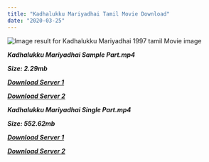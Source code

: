 ```yaml
---
title: "Kadhalukku Mariyadhai Tamil Movie Download"
date: "2020-03-25"
---
```


![Image result for Kadhalukku Mariyadhai 1997 tamil Movie image](https://lh6.googleusercontent.com/ybjU8rWQlz-orP6BHZa1-VRaPma_DgkLtEEBkGKKOkM91_2ZW7388d5gILe99VNb_fKI0aKl05fqqhnEyeP6ouXBOLqdT_A_uwdOl2E-Ashzar_X66yfrHrwCdbdYcYDYg=s412)

**_Kadhalukku Mariyadhai Sample Part.mp4_**

**_Size: 2.29mb_**

**_[Download Server 1](http://b6.wetransfer.vip/files/{6f622526c29ee360cda5b2e87a916054ceacd5b4cb5e41dd1b031440e2d63f02}20Actor{6f622526c29ee360cda5b2e87a916054ceacd5b4cb5e41dd1b031440e2d63f02}20Hits{6f622526c29ee360cda5b2e87a916054ceacd5b4cb5e41dd1b031440e2d63f02}20Collection/Vijay{6f622526c29ee360cda5b2e87a916054ceacd5b4cb5e41dd1b031440e2d63f02}20{6f622526c29ee360cda5b2e87a916054ceacd5b4cb5e41dd1b031440e2d63f02}20Movies{6f622526c29ee360cda5b2e87a916054ceacd5b4cb5e41dd1b031440e2d63f02}20Collection/Kadhalukku{6f622526c29ee360cda5b2e87a916054ceacd5b4cb5e41dd1b031440e2d63f02}20Mariyadhai{6f622526c29ee360cda5b2e87a916054ceacd5b4cb5e41dd1b031440e2d63f02}20(1997)/Kadhalukku{6f622526c29ee360cda5b2e87a916054ceacd5b4cb5e41dd1b031440e2d63f02}20Mariyadhai{6f622526c29ee360cda5b2e87a916054ceacd5b4cb5e41dd1b031440e2d63f02}20Mp4{6f622526c29ee360cda5b2e87a916054ceacd5b4cb5e41dd1b031440e2d63f02}20HD/Kadhalukku{6f622526c29ee360cda5b2e87a916054ceacd5b4cb5e41dd1b031440e2d63f02}20Mariyadhai{6f622526c29ee360cda5b2e87a916054ceacd5b4cb5e41dd1b031440e2d63f02}20HD{6f622526c29ee360cda5b2e87a916054ceacd5b4cb5e41dd1b031440e2d63f02}20Sample.mp4)_**

**_[Download Server 2](http://b6.wetransfer.vip/files/{6f622526c29ee360cda5b2e87a916054ceacd5b4cb5e41dd1b031440e2d63f02}20Actor{6f622526c29ee360cda5b2e87a916054ceacd5b4cb5e41dd1b031440e2d63f02}20Hits{6f622526c29ee360cda5b2e87a916054ceacd5b4cb5e41dd1b031440e2d63f02}20Collection/Vijay{6f622526c29ee360cda5b2e87a916054ceacd5b4cb5e41dd1b031440e2d63f02}20{6f622526c29ee360cda5b2e87a916054ceacd5b4cb5e41dd1b031440e2d63f02}20Movies{6f622526c29ee360cda5b2e87a916054ceacd5b4cb5e41dd1b031440e2d63f02}20Collection/Kadhalukku{6f622526c29ee360cda5b2e87a916054ceacd5b4cb5e41dd1b031440e2d63f02}20Mariyadhai{6f622526c29ee360cda5b2e87a916054ceacd5b4cb5e41dd1b031440e2d63f02}20(1997)/Kadhalukku{6f622526c29ee360cda5b2e87a916054ceacd5b4cb5e41dd1b031440e2d63f02}20Mariyadhai{6f622526c29ee360cda5b2e87a916054ceacd5b4cb5e41dd1b031440e2d63f02}20Mp4{6f622526c29ee360cda5b2e87a916054ceacd5b4cb5e41dd1b031440e2d63f02}20HD/Kadhalukku{6f622526c29ee360cda5b2e87a916054ceacd5b4cb5e41dd1b031440e2d63f02}20Mariyadhai{6f622526c29ee360cda5b2e87a916054ceacd5b4cb5e41dd1b031440e2d63f02}20HD{6f622526c29ee360cda5b2e87a916054ceacd5b4cb5e41dd1b031440e2d63f02}20Sample.mp4)_**

**_Kadhalukku Mariyadhai Single Part.mp4_**

**_Size: 552.62mb_**

**_[Download Server 1](http://b6.wetransfer.vip/files/{6f622526c29ee360cda5b2e87a916054ceacd5b4cb5e41dd1b031440e2d63f02}20Actor{6f622526c29ee360cda5b2e87a916054ceacd5b4cb5e41dd1b031440e2d63f02}20Hits{6f622526c29ee360cda5b2e87a916054ceacd5b4cb5e41dd1b031440e2d63f02}20Collection/Vijay{6f622526c29ee360cda5b2e87a916054ceacd5b4cb5e41dd1b031440e2d63f02}20{6f622526c29ee360cda5b2e87a916054ceacd5b4cb5e41dd1b031440e2d63f02}20Movies{6f622526c29ee360cda5b2e87a916054ceacd5b4cb5e41dd1b031440e2d63f02}20Collection/Kadhalukku{6f622526c29ee360cda5b2e87a916054ceacd5b4cb5e41dd1b031440e2d63f02}20Mariyadhai{6f622526c29ee360cda5b2e87a916054ceacd5b4cb5e41dd1b031440e2d63f02}20(1997)/Kadhalukku{6f622526c29ee360cda5b2e87a916054ceacd5b4cb5e41dd1b031440e2d63f02}20Mariyadhai{6f622526c29ee360cda5b2e87a916054ceacd5b4cb5e41dd1b031440e2d63f02}20Mp4{6f622526c29ee360cda5b2e87a916054ceacd5b4cb5e41dd1b031440e2d63f02}20HD/Kadhalukku{6f622526c29ee360cda5b2e87a916054ceacd5b4cb5e41dd1b031440e2d63f02}20Mariyadhai{6f622526c29ee360cda5b2e87a916054ceacd5b4cb5e41dd1b031440e2d63f02}20HD.mp4)_**

**_[Download Server 2](http://b6.wetransfer.vip/files/{6f622526c29ee360cda5b2e87a916054ceacd5b4cb5e41dd1b031440e2d63f02}20Actor{6f622526c29ee360cda5b2e87a916054ceacd5b4cb5e41dd1b031440e2d63f02}20Hits{6f622526c29ee360cda5b2e87a916054ceacd5b4cb5e41dd1b031440e2d63f02}20Collection/Vijay{6f622526c29ee360cda5b2e87a916054ceacd5b4cb5e41dd1b031440e2d63f02}20{6f622526c29ee360cda5b2e87a916054ceacd5b4cb5e41dd1b031440e2d63f02}20Movies{6f622526c29ee360cda5b2e87a916054ceacd5b4cb5e41dd1b031440e2d63f02}20Collection/Kadhalukku{6f622526c29ee360cda5b2e87a916054ceacd5b4cb5e41dd1b031440e2d63f02}20Mariyadhai{6f622526c29ee360cda5b2e87a916054ceacd5b4cb5e41dd1b031440e2d63f02}20(1997)/Kadhalukku{6f622526c29ee360cda5b2e87a916054ceacd5b4cb5e41dd1b031440e2d63f02}20Mariyadhai{6f622526c29ee360cda5b2e87a916054ceacd5b4cb5e41dd1b031440e2d63f02}20Mp4{6f622526c29ee360cda5b2e87a916054ceacd5b4cb5e41dd1b031440e2d63f02}20HD/Kadhalukku{6f622526c29ee360cda5b2e87a916054ceacd5b4cb5e41dd1b031440e2d63f02}20Mariyadhai{6f622526c29ee360cda5b2e87a916054ceacd5b4cb5e41dd1b031440e2d63f02}20HD.mp4)_**
